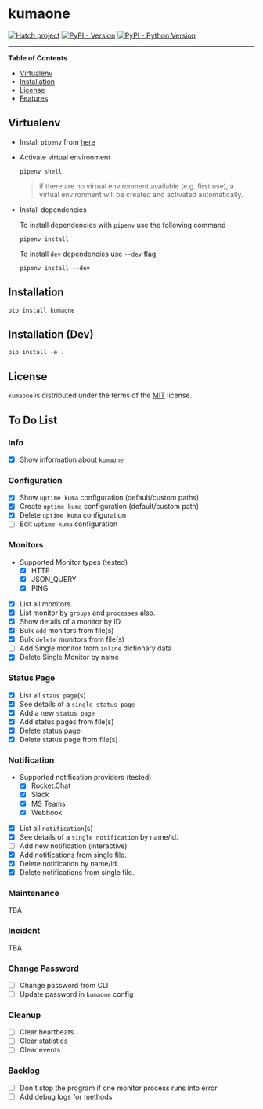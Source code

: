 # kumaone

[![Hatch project](https://img.shields.io/badge/%F0%9F%A5%9A-Hatch-4051b5.svg)](https://github.com/pypa/hatch)
[![PyPI - Version](https://img.shields.io/pypi/v/kumaone.svg)](https://pypi.org/project/kumaone)
[![PyPI - Python Version](https://img.shields.io/pypi/pyversions/kumaone.svg)](https://pypi.org/project/kumaone)

-----

**Table of Contents**

- [Virtualenv](#virtualenv)
- [Installation](#installation)
- [License](#license)
- [Features](#features)

## Virtualenv

- Install `pipenv` from [here](https://pipenv.pypa.io/en/latest/installation/)

- Activate virtual environment

  ```shell
  pipenv shell
  ```

  > if there are no virtual environment available (e.g. first use), a virtual environment will be created and activated
    automatically.

- Install dependencies

  To install dependencies with `pipenv` use the following command

  ```shell
  pipenv install
  ```

  To install `dev` dependencies use `--dev` flag

  ```shell
  pipenv install --dev
  ```

## Installation

```shell
pip install kumaone
```

## Installation (Dev)

```shell
pip install -e .
```

## License

`kumaone` is distributed under the terms of the [MIT](https://spdx.org/licenses/MIT.html) license.

## To Do List

### Info

- [x] Show information about `kumaone`

### Configuration

- [x] Show `uptime kuma` configuration (default/custom paths)
- [x] Create `uptime kuma` configuration (default/custom path)
- [x] Delete `uptime kuma` configuration
- [ ] Edit `uptime kuma` configuration

### Monitors

- Supported Monitor types (tested)
  - [x] HTTP
  - [x] JSON_QUERY
  - [x] PING
- [x] List all monitors.
- [x] List monitor by `groups` and `processes` also.
- [x] Show details of a monitor by ID.
- [x] Bulk `add` monitors from file(s)
- [x] Bulk `delete` monitors from file(s)
- [ ] Add Single monitor from `inline` dictionary data
- [x] Delete Single Monitor by name

### Status Page

- [x] List all `staus page`(s)
- [x] See details of a `single status page`
- [x] Add a new `status page`
- [x] Add status pages from file(s)
- [x] Delete status page
- [x] Delete status page from file(s)

### Notification

- Supported notification providers (tested)
  - [x] Rocket.Chat
  - [x] Slack
  - [x] MS Teams
  - [x] Webhook
- [x] List all `notification`(s)
- [x] See details of a `single notification` by name/id.
- [ ] Add new notification (interactive)
- [x] Add notifications from single file.
- [x] Delete notification by name/id.
- [x] Delete notifications from single file.

### Maintenance

TBA

### Incident

TBA

### Change Password

- [ ] Change password from CLI
- [ ] Update password in `kumaone` config

### Cleanup

- [ ] Clear heartbeats
- [ ] Clear statistics
- [ ] Clear events

### Backlog

- [ ] Don't stop the program if one monitor process runs into error
- [ ] Add debug logs for methods
